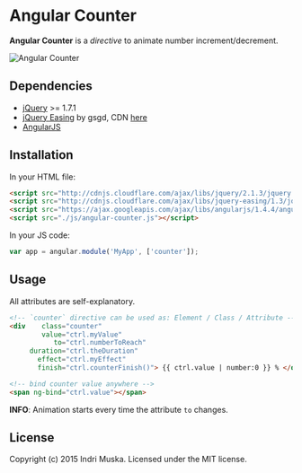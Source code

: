 # Angular Counter

**Angular Counter** is a *directive* to animate number increment/decrement.

![Angular Counter](http://indrimuska.github.io/angular-counter/img/angular-counter.gif)

## Dependencies

* [jQuery](https://jquery.com/) >= 1.7.1
* [jQuery Easing](http://gsgd.co.uk/sandbox/jquery/easing/) by gsgd, CDN [here](http://cdnjs.cloudflare.com/ajax/libs/jquery-easing/1.3/jquery.easing.min.js)
* [AngularJS](https://angularjs.org/)

## Installation

In your HTML file:

```html
<script src="http://cdnjs.cloudflare.com/ajax/libs/jquery/2.1.3/jquery.min.js"></script>
<script src="http://cdnjs.cloudflare.com/ajax/libs/jquery-easing/1.3/jquery.easing.min.js"></script>
<script src="https://ajax.googleapis.com/ajax/libs/angularjs/1.4.4/angular.js"></script>
<script src="./js/angular-counter.js"></script>
```

In your JS code:
```js
var app = angular.module('MyApp', ['counter']);
```

## Usage

All attributes are self-explanatory.
```html
<!-- `counter` directive can be used as: Element / Class / Attribute -->
<div    class="counter"
        value="ctrl.myValue"
           to="ctrl.numberToReach"
     duration="ctrl.theDuration"
       effect="ctrl.myEffect"
       finish="ctrl.counterFinish()"> {{ ctrl.value | number:0 }} % </div>

<!-- bind counter value anywhere -->
<span ng-bind="ctrl.value"></span>
```
**INFO**: Animation starts every time the attribute `to` changes.

## License
Copyright (c) 2015 Indri Muska. Licensed under the MIT license.